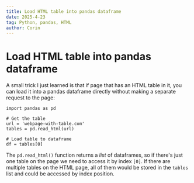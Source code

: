 ```yaml
---
title: Load HTML table into pandas dataframe
date: 2025-4-23
tag: Python, pandas, HTML
author: Corin
---
```


# Load HTML table into pandas dataframe

A small trick I just learned is that if page that has an HTML table in it, you can load it into a pandas dataframe directly without making a separate request to the page:

```
import pandas as pd

# Get the table 
url = 'webpage-with-table.com'
tables = pd.read_html(url)

# Load table to dataframe
df = tables[0]
```

The `pd.read_html()` function returns a *list* of dataframes, so if there's just one table on the page we need to access it by index `[0]`. If there are multiple tables on the HTML page, all of them would be stored in the `tables` list and could be accessed by index position.